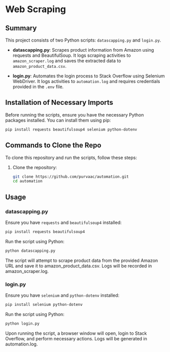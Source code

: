 

# Web Scraping

## Summary

This project consists of two Python scripts: `datascapping.py` and `login.py`. 

- **datascapping.py**: Scrapes product information from Amazon using requests and BeautifulSoup. It logs scraping activities to `amazon_scraper.log` and saves the extracted data to `amazon_product_data.csv`.
  
- **login.py**: Automates the login process to Stack Overflow using Selenium WebDriver. It logs activities to `automation.log` and requires credentials provided in the `.env` file.

## Installation of Necessary Imports

Before running the scripts, ensure you have the necessary Python packages installed. You can install them using pip:

```bash
pip install requests beautifulsoup4 selenium python-dotenv
```


## Commands to Clone the Repo

To clone this repository and run the scripts, follow these steps:

1. Clone the repository:

   ```bash
   git clone https://github.com/purvaac/automation.git
   cd automation
   ```


## Usage

### datascapping.py

Ensure you have `requests` and `beautifulsoup4` installed:

```bash
pip install requests beautifulsoup4
```

Run the script using Python:

```bash
python datascapping.py
```
The script will attempt to scrape product data from the provided Amazon URL and save it to amazon_product_data.csv. Logs will be recorded in amazon_scraper.log.

### login.py

Ensure you have `selenium` and `python-dotenv` installed:

```bash
pip install selenium python-dotenv
```

Run the script using Python:

```bash
python login.py
```
Upon running the script, a browser window will open, login to Stack Overflow, and perform necessary actions. Logs will be generated in automation.log.

